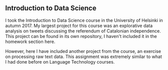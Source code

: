 ## Introduction to Data Science

I took the Introduction to Data Science course in the University of Helsinki in autumn 2017. My largest project for this course was an explorative data analysis on tweets discussing the referendum of Catalonian independence. This project can be found in its own repository, I haven't included it in the homework section here.

However, here I have included another project from the course, an exercise on processing raw text data. This assignment was extremely similar to what I had done before on Language Technology courses.
